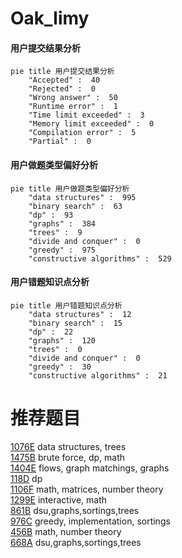 # Oak_limy

<!-- tabs:start -->



#### **用户提交结果分析**

```mermaid
pie title 用户提交结果分析
    "Accepted" :  40
    "Rejected" :  0
    "Wrong answer" :  50
    "Runtime error" :  1
    "Time limit exceeded" :  3
    "Memory limit exceeded" :  0
    "Compilation error" :  5
    "Partial" :  0
```

#### **用户做题类型偏好分析**

```mermaid
pie title 用户做题类型偏好分析
    "data structures" :  995
    "binary search" :  63
    "dp" :  93
    "graphs" :  384
    "trees" :  9
    "divide and conquer" :  0
    "greedy" :  975
    "constructive algorithms" :  529
```
#### **用户错题知识点分析**

```mermaid
pie title 用户错题知识点分析
    "data structures" :  12
    "binary search" :  15
    "dp" :  22
    "graphs" :  120
    "trees" :  0
    "divide and conquer" :  0
    "greedy" :  30
    "constructive algorithms" :  21
```



<!-- tabs:end -->
# 推荐题目
[1076E](https://codeforces.com/contest/1076/problem/E)		data structures,
                        trees		  
[1475B](https://codeforces.com/contest/1475/problem/B)		brute force,
                        dp,
                        math		  
[1404E](https://codeforces.com/contest/1404/problem/E)		flows,
                        graph matchings,
                        graphs		  
[118D](https://codeforces.com/contest/118/problem/D)		dp		  
[1106F](https://codeforces.com/contest/1106/problem/F)		math,
                        matrices,
                        number theory		  
[1299E](https://codeforces.com/contest/1299/problem/E)		interactive,
                        math		  
[861B](https://codeforces.com/contest/861/problem/B)		dsu,graphs,sortings,trees		  
[976C](https://codeforces.com/contest/976/problem/C)		greedy,
                        implementation,
                        sortings		  
[456B](https://codeforces.com/contest/456/problem/B)		math,
                        number theory		  
[668A](https://codeforces.com/contest/668/problem/A)		dsu,graphs,sortings,trees		  
